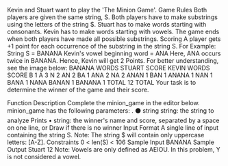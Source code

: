 Kevin and Stuart want to play the 'The Minion Game'.
Game Rules
Both players are given the same string, S.
Both players have to make substrings using the letters of the string $.
Stuart has to make words starting with consonants.
Kevin has to make words starting with vowels.
The game ends when both players have made all possible substrings.
Scoring
A player gets +1 point for each occurrence of the substring in the string S.
For Example:
String S = BANANA
Kevin's vowel beginning word = ANA
Here, ANA occurs twice in BANANA. Hence, Kevin will get 2 Points.
For better understanding, see the image below:
BANANA
WORDS
STUART
SCORE
KEVIN
WORDS
SCORE
B
1
A
3
N
2
AN
2
BA
1
ANA
2
NA
2
ANAN
1
BAN
1
ANANA
1
NAN
1
BANA
1
NANA
BANAN
1
BANANA
1
TOTAL
12
TOTAL
Your task is to determine the winner of the game and their score.                                                                                                             ﻿

Function Description
Complete the minion_game in the editor below.
minion_game has the following parameters:
.
⚫ string string: the string to analyze
Prints
• string: the winner's name and score, separated by a space on one line, or Draw if there is no winner
Input Format
A single line of input containing the string S.
Note: The string $ will contain only uppercase letters: [A-Z].
Constraints
0 < len(S) < 106
Sample Input
BANANA
Sample Output
Stuart 12
Note:
Vowels are only defined as AEIOU. In this problem, Y is not considered a vowel. 
